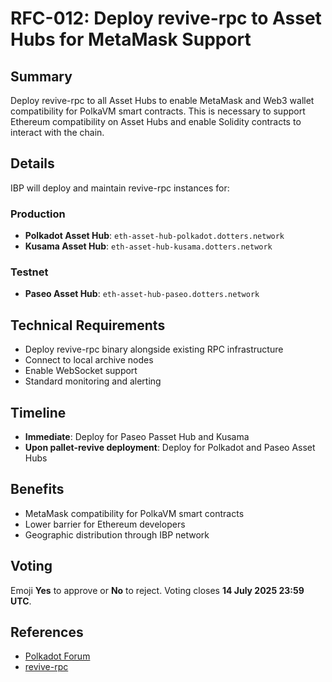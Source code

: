 # RFC-012: Deploy revive-rpc to Asset Hubs for MetaMask Support

## Summary
Deploy revive-rpc to all Asset Hubs to enable MetaMask and Web3
wallet compatibility for PolkaVM smart contracts. This is necessary to support
Ethereum compatibility on Asset Hubs and enable Solidity contracts to interact
with the chain.

## Details
IBP will deploy and maintain revive-rpc instances for:

### Production
- **Polkadot Asset Hub**: `eth-asset-hub-polkadot.dotters.network`
- **Kusama Asset Hub**: `eth-asset-hub-kusama.dotters.network`

### Testnet
- **Paseo Asset Hub**: `eth-asset-hub-paseo.dotters.network`

## Technical Requirements
- Deploy revive-rpc binary alongside existing RPC infrastructure
- Connect to local archive nodes
- Enable WebSocket support
- Standard monitoring and alerting

## Timeline
- **Immediate**: Deploy for Paseo Passet Hub and Kusama 
- **Upon pallet-revive deployment**: Deploy for Polkadot and Paseo Asset Hubs

## Benefits
- MetaMask compatibility for PolkaVM smart contracts
- Lower barrier for Ethereum developers
- Geographic distribution through IBP network

## Voting
Emoji **Yes** to approve or **No** to reject.
Voting closes **14 July 2025 23:59 UTC**.

## References
- [Polkadot Forum](https://forum.polkadot.network/t/testnets-paseo-officially-becomes-the-polkadot-testnet-temporary-passet-hub-chain-for-smart-contracts-testing/13209/3)
- [revive-rpc](https://github.com/hitchhooker/revive-rpc)
